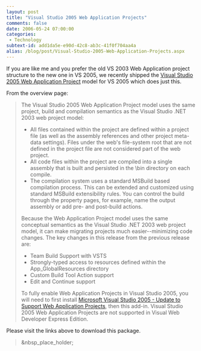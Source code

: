 ```yaml
---
layout: post
title: "Visual Studio 2005 Web Application Projects"
comments: false
date: 2006-05-24 07:00:00
categories:
 - Technology
subtext-id: add1da5e-e90d-42c8-ab3c-41f0f704aa4a
alias: /blog/post/Visual-Studio-2005-Web-Application-Projects.aspx
---
```



If you are like me and you prefer the old VS 2003 Web Application project structure to the new one in VS 2005, we recently shipped the [Visual Studio 2005 Web Application Project](http://msdn.microsoft.com/asp.net/reference/infrastructure/wap/default.aspx) model for VS 2005 which does just this.

From the overview page:

> The Visual Studio 2005 Web Application Project model uses the same project, build and compilation semantics as the Visual Studio .NET 2003 web project model:
> 
>   * All files contained within the project are defined within a project file (as well as the assembly references and other project meta-data settings). Files under the web's file-system root that are not defined in the project file are not considered part of the web project.
>   * All code files within the project are compiled into a single assembly that is built and persisted in the \bin directory on each compile.
>   * The compilation system uses a standard MSBuild based compilation process. This can be extended and customized using standard MSBuild extensibility rules. You can control the build through the property pages, for example, name the output assembly or add pre- and post-build actions.
> 
> Because the Web Application Project model uses the same conceptual semantics as the Visual Studio .NET 2003 web project model, it can make migrating projects much easier--minimizing code changes. The key changes in this release from the previous release are:
> 
>   * Team Build Support with VSTS
>   * Strongly-typed access to resources defined within the App_GlobalResources directory
>   * Custom Build Tool Action support
>   * Edit and Continue support
> 
> To fully enable Web Application Projects in Visual Studio 2005, you will need to first install [Microsoft Visual Studio 2005 - Update to Support Web Application Projects](http://go.microsoft.com/fwlink/?LinkId=63636), then this add-in. Visual Studio 2005 Web Application Projects are not supported in Visual Web Developer Express Edition.

Please visit the links above to download this package.

> &nbsp_place_holder;
